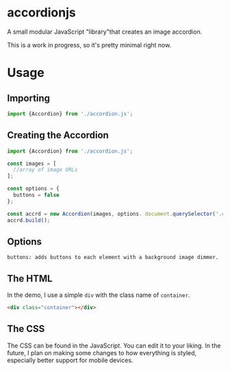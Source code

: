 # accordionjs
A small modular JavaScript "library"that creates an image accordion.

This is a work in progress, so it's pretty minimal right now.

# Usage
## Importing
```js
import {Accordion} from './accordion.js';
```
## Creating the Accordion
```js
import {Accordion} from './accordion.js';

const images = [
  //array of image URLs
];

const options = {
  buttons = false
};

const accrd = new Accordion(images, options. document.querySelector('.container');
accrd.build();
```

## Options
```
buttons: adds buttons to each element with a background image dimmer.
```

## The HTML
In the demo, I use a simple `div` with the class name of `container`.
```html
<div class="container"></div>
```

## The CSS
The CSS can be found in the JavaScript. You can edit it to your liking. In the future, I plan on making some changes to how everything is styled, especially better support for mobile devices.
